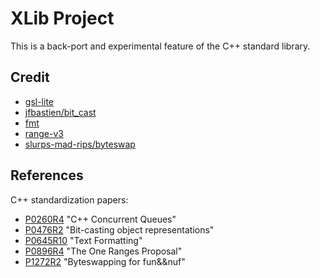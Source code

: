 # XLib Project

This is a back-port and experimental feature of the C++ standard library.

## Credit

- [gsl-lite](https://github.com/gsl-lite/gsl-lite)
- [jfbastien/bit_cast](https://github.com/jfbastien/bit_cast)
- [fmt](https://github.com/libfmt/fmt)
- [range-v3](https://github.com/ericniebler/range-v3)
- [slurps-mad-rips/byteswap](https://github.com/slurps-mad-rips/byteswap)

## References

C++ standardization papers:

- [P0260R4](https://wg21.link/p0260r4) "C++ Concurrent Queues"
- [P0476R2](https://wg21.link/p0476r2) "Bit-casting object representations"
- [P0645R10](https://wg21.link/p0645r10) "Text Formatting"
- [P0896R4](https://wg21.link/p0896r4) "The One Ranges Proposal"
- [P1272R2](https://wg21.link/p1272r2) "Byteswapping for fun&&nuf"
